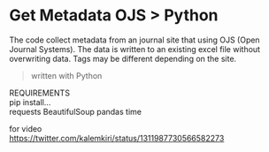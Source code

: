 # Get Metadata OJS > Python

The code collect metadata from an journal site that using OJS (Open Journal Systems).
The data is written to an existing excel file without overwriting data.
Tags may be different depending on the site.
> written with Python

REQUIREMENTS <br>
pip install...<br>
requests
BeautifulSoup
pandas
time

for video <br>
https://twitter.com/kalemkiri/status/1311987730566582273
